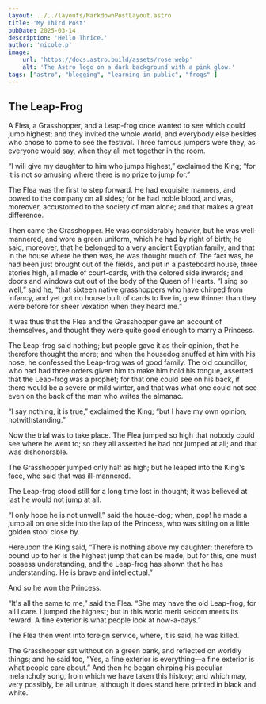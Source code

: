 ```yaml
---
layout: ../../layouts/MarkdownPostLayout.astro
title: 'My Third Post'
pubDate: 2025-03-14
description: 'Hello Thrice.'
author: 'nicole.p'
image:
    url: 'https://docs.astro.build/assets/rose.webp'
    alt: 'The Astro logo on a dark background with a pink glow.'
tags: ["astro", "blogging", "learning in public", "frogs" ]
---
```


## The Leap-Frog

A Flea, a Grasshopper, and a Leap-frog once wanted to see which could jump highest; and they invited the whole world, and everybody else besides who chose to come to see the festival. Three famous jumpers were they, as everyone would say, when they all met together in the room.

“I will give my daughter to him who jumps highest,” exclaimed the King; “for it is not so amusing where there is no prize to jump for.”

The Flea was the first to step forward. He had exquisite manners, and bowed to the company on all sides; for he had noble blood, and was, moreover, accustomed to the society of man alone; and that makes a great difference.

Then came the Grasshopper. He was considerably heavier, but he was well-mannered, and wore a green uniform, which he had by right of birth; he said, moreover, that he belonged to a very ancient Egyptian family, and that in the house where he then was, he was thought much of. The fact was, he had been just brought out of the fields, and put in a pasteboard house, three stories high, all made of court-cards, with the colored side inwards; and doors and windows cut out of the body of the Queen of Hearts. “I sing so well,” said he, “that sixteen native grasshoppers who have chirped from infancy, and yet got no house built of cards to live in, grew thinner than they were before for sheer vexation when they heard me.”

It was thus that the Flea and the Grasshopper gave an account of themselves, and thought they were quite good enough to marry a Princess.

The Leap-frog said nothing; but people gave it as their opinion, that he therefore thought the more; and when the housedog snuffed at him with his nose, he confessed the Leap-frog was of good family. The old councillor, who had had three orders given him to make him hold his tongue, asserted that the Leap-frog was a prophet; for that one could see on his back, if there would be a severe or mild winter, and that was what one could not see even on the back of the man who writes the almanac.

“I say nothing, it is true,” exclaimed the King; “but I have my own opinion, notwithstanding.”

Now the trial was to take place. The Flea jumped so high that nobody could see where he went to; so they all asserted he had not jumped at all; and that was dishonorable.

The Grasshopper jumped only half as high; but he leaped into the King's face, who said that was ill-mannered.

The Leap-frog stood still for a long time lost in thought; it was believed at last he would not jump at all.

“I only hope he is not unwell,” said the house-dog; when, pop! he made a jump all on one side into the lap of the Princess, who was sitting on a little golden stool close by.

Hereupon the King said, “There is nothing above my daughter; therefore to bound up to her is the highest jump that can be made; but for this, one must possess understanding, and the Leap-frog has shown that he has understanding. He is brave and intellectual.”

And so he won the Princess.

“It's all the same to me,” said the Flea. “She may have the old Leap-frog, for all I care. I jumped the highest; but in this world merit seldom meets its reward. A fine exterior is what people look at now-a-days.”

The Flea then went into foreign service, where, it is said, he was killed.

The Grasshopper sat without on a green bank, and reflected on worldly things; and he said too, “Yes, a fine exterior is everything—a fine exterior is what people care about.” And then he began chirping his peculiar melancholy song, from which we have taken this history; and which may, very possibly, be all untrue, although it does stand here printed in black and white. 